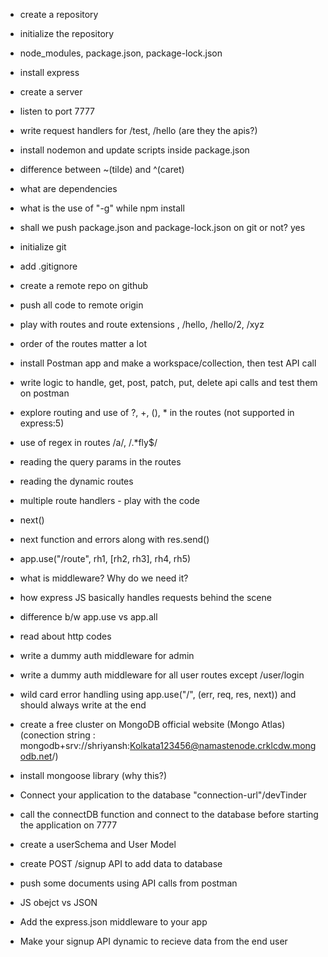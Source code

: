 - create a repository
- initialize the repository
- node_modules, package.json, package-lock.json
- install express
- create a server
- listen to port 7777
- write request handlers for /test, /hello (are they the apis?)
- install nodemon and update scripts inside package.json
- difference between ~(tilde) and ^(caret)
- what are dependencies
- what is the use of "-g" while npm install
- shall we push package.json and package-lock.json on git or not? yes


- initialize git
- add .gitignore
- create a remote repo on github 
- push all code to remote origin
- play with routes and route extensions , /hello, /hello/2, /xyz
- order of the routes matter a lot
- install Postman app and make a workspace/collection, then test API call
- write logic to handle, get, post, patch, put, delete api calls and test them on postman
- explore routing and use of ?, +, (), * in the routes (not supported in express:5)
- use of regex in routes /a/, /.*fly$/
- reading the query params in the routes
- reading the dynamic routes

- multiple route handlers - play with the code
- next()
- next function and errors along with res.send()
- app.use("/route", rh1, [rh2, rh3], rh4, rh5)
- what is middleware? Why do we need it?
- how express JS basically handles requests behind the scene
- difference b/w app.use vs app.all
- read about http codes
- write a dummy auth middleware for admin
- write a dummy auth middleware for all user routes except /user/login
- wild card error handling using app.use("/", (err, req, res, next)) and should always write at the end

- create a free cluster on MongoDB official website (Mongo Atlas)
(conection string : mongodb+srv://shriyansh:Kolkata123456@namastenode.crklcdw.mongodb.net/)
- install mongoose library (why this?)
- Connect your application to the database "connection-url"/devTinder
- call the connectDB function and connect to the database before starting the application on 7777
- create a userSchema and User Model
- create POST /signup API to add data to database
- push some documents using API calls from postman

- JS obejct vs JSON 
- Add the express.json middleware to your app
- Make your signup API dynamic to recieve data from the end user


